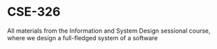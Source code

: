 # CSE-326
All materials from the Information and System Design sessional course, where we design a full-fledged system of a software

